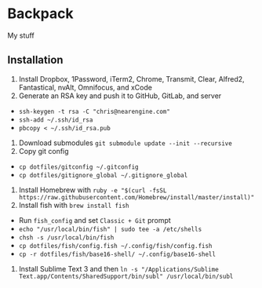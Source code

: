 # Backpack

My stuff

## Installation

1. Install Dropbox, 1Password, iTerm2, Chrome, Transmit, Clear, Alfred2, Fantastical, nvAlt, Omnifocus, and xCode
1. Generate an RSA key and push it to GitHub, GitLab, and server
  * `ssh-keygen -t rsa -C "chris@nearengine.com"`
  * `ssh-add ~/.ssh/id_rsa`
  * `pbcopy < ~/.ssh/id_rsa.pub`
1. Download submodules `git submodule update --init --recursive`
1. Copy git config
  * `cp dotfiles/gitconfig ~/.gitconfig`
  * `cp dotfiles/gitignore_global ~/.gitignore_global`
1. Install Homebrew with `ruby -e "$(curl -fsSL https://raw.githubusercontent.com/Homebrew/install/master/install)"`
1. Install fish with `brew install fish`
  * Run `fish_config` and set `Classic + Git` prompt
  * `echo "/usr/local/bin/fish" | sudo tee -a /etc/shells`
  * `chsh -s /usr/local/bin/fish`
  * `cp dotfiles/fish/config.fish ~/.config/fish/config.fish`
  * `cp -r dotfiles/fish/base16-shell/ ~/.config/base16-shell`
1. Install Sublime Text 3 and then `ln -s "/Applications/Sublime Text.app/Contents/SharedSupport/bin/subl" /usr/local/bin/subl`
